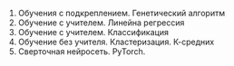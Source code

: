 1. Обучения с подкреплением. Генетический алгоритм
2. Обучение с учителем. Линейна регрессия
3. Обучение с учителем. Классификация
4. Обучение без учителя. Кластеризация. К-средних
5. Сверточная нейросеть. PyTorch.